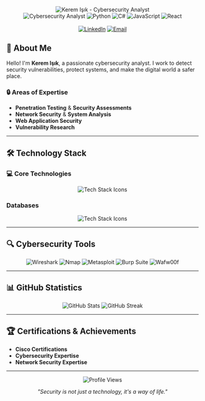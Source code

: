 <div align="center">
  <img src="https://readme-typing-svg.herokuapp.com?font=Fira+Code&weight=500&size=28&pause=1000&color=00FF41&center=true&vCenter=true&width=600&height=100&lines=KEREM+ISIK;CYBERSECURITY+ANALYST" alt="Kerem Işık - Cybersecurity Analyst" />
</div>

<div align="center">
  <img src="https://img.shields.io/badge/Cybersecurity%20Analyst-00FF41?style=for-the-badge&logo=shield-check&logoColor=black" alt="Cybersecurity Analyst" />
  <img src="https://img.shields.io/badge/Python-3776AB?style=for-the-badge&logo=python&logoColor=white" alt="Python" />
  <img src="https://img.shields.io/badge/C%23-239120?style=for-the-badge&logo=c-sharp&logoColor=white" alt="C#" />
  <img src="https://img.shields.io/badge/JavaScript-F7DF1E?style=for-the-badge&logo=javascript&logoColor=black" alt="JavaScript" />
  <img src="https://img.shields.io/badge/React-20232A?style=for-the-badge&logo=react&logoColor=61DAFB" alt="React" />
</div>
<br>

<div align="center">
  <a href="https://www.linkedin.com/in/keremisik/"><img src="https://img.shields.io/badge/LinkedIn-0077B5?style=for-the-badge&logo=linkedin&logoColor=white" alt="LinkedIn"></a>
  <a href="mailto:keremisik1010@gmail.com"><img src="https://img.shields.io/badge/Email-D14836?style=for-the-badge&logo=gmail&logoColor=white" alt="Email"></a>
</div>

## 🚀 **About Me**

Hello! I'm **Kerem Işık**, a passionate cybersecurity analyst. I work to detect security vulnerabilities, protect systems, and make the digital world a safer place.

### 🔒 **Areas of Expertise**
- **Penetration Testing** & **Security Assessments**
- **Network Security** & **System Analysis**
- **Web Application Security**
- **Vulnerability Research**

---

## 🛠️ **Technology Stack**

### 💻 **Core Technologies**
<div align="center">
  <img src="https://skillicons.dev/icons?i=python,cs,javascript,react,php,docker,stackoverflow,linux,kali,arch&theme=dark" alt="Tech Stack Icons" />
</div>


### **Databases**
<div align="center">
  <img src="https://skillicons.dev/icons?i=mysql,sqlite,mondodb&theme=dark" alt="Tech Stack Icons" />
</div>

---

## 🔍 **Cybersecurity Tools**

<div align="center">
  <img src="https://img.shields.io/badge/Wireshark-1679A7?style=for-the-badge&logo=wireshark&logoColor=white" alt="Wireshark" />
  <img src="https://img.shields.io/badge/Nmap-FF6C37?style=for-the-badge&logo=nmap&logoColor=white" alt="Nmap" />
  <img src="https://img.shields.io/badge/Metasploit-000000?style=for-the-badge&logo=metasploit&logoColor=white" alt="Metasploit" />
  <img src="https://img.shields.io/badge/Burp%20Suite-FF6C37?style=for-the-badge&logo=burp-suite&logoColor=white" alt="Burp Suite" />
  <img src="https://img.shields.io/badge/Wafw00f-00FF41?style=for-the-badge&logo=wafw00f&logoColor=black" alt="Wafw00f" />
</div>

---

## 📊 **GitHub Statistics**

<div align="center">
  <img src="https://github-readme-stats.vercel.app/api?username=keremmisik&show_icons=true&theme=dark&bg_color=0d1117&text_color=00FF41&icon_color=00FF41&title_color=00FF41&hide_border=true" alt="GitHub Stats" />
  
  <img src="https://github-readme-streak-stats.herokuapp.com/?user=keremmisik&theme=dark&background=0d1117&ring=00FF41&fire=00FF41&currStreakNum=00FF41&currStreakLabel=00FF41&sideNums=00FF41&sideLabels=00FF41&hide_border=true" alt="GitHub Streak" />
</div>

---

## 🏆 **Certifications & Achievements**

- **Cisco Certifications**
- **Cybersecurity Expertise**
- **Network Security Expertise**

---


<div align="center">
  <img src="https://komarev.com/ghpvc/?username=keremmisik&style=flat-square&color=00FF41" alt="Profile Views" />
  
  <p><em>"Security is not just a technology, it's a way of life."</em></p>
</div>
